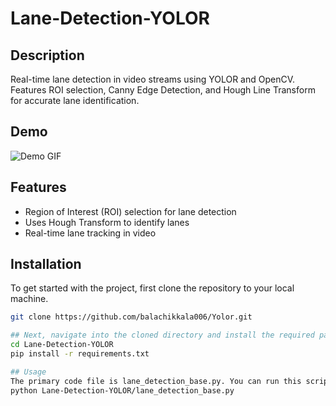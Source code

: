 # Lane-Detection-YOLOR

## Description
Real-time lane detection in video streams using YOLOR and OpenCV. Features ROI selection, Canny Edge Detection, and Hough Line Transform for accurate lane identification.

## Demo
![Demo GIF](videos/1.gif)

## Features

- Region of Interest (ROI) selection for lane detection
- Uses Hough Transform to identify lanes
- Real-time lane tracking in video

## Installation

To get started with the project, first clone the repository to your local machine.

```bash
git clone https://github.com/balachikkala006/Yolor.git

## Next, navigate into the cloned directory and install the required packages.
cd Lane-Detection-YOLOR
pip install -r requirements.txt

## Usage
The primary code file is lane_detection_base.py. You can run this script as follows:
python Lane-Detection-YOLOR/lane_detection_base.py

